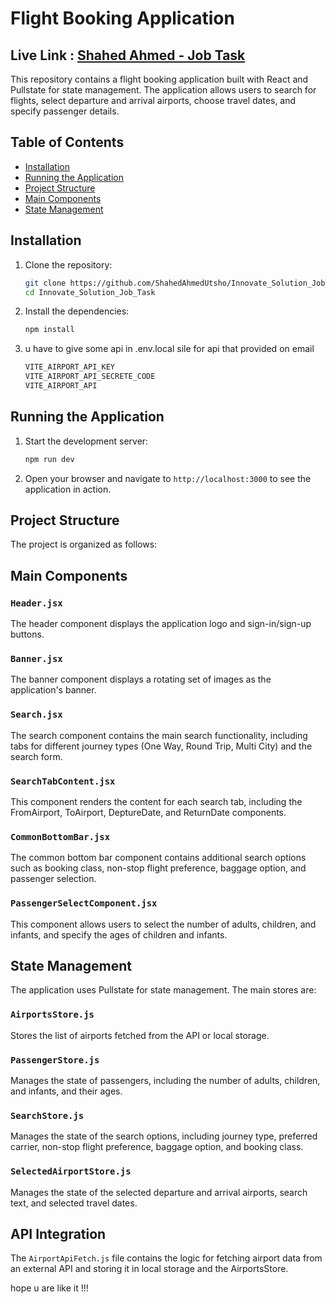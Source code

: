 # Flight Booking Application
## Live Link : [Shahed Ahmed - Job Task  ](https://innovate-solution-job-task.vercel.app/)
This repository contains a flight booking application built with React and Pullstate for state management. The application allows users to search for flights, select departure and arrival airports, choose travel dates, and specify passenger details.

## Table of Contents

- [Installation](#installation)
- [Running the Application](#running-the-application)
- [Project Structure](#project-structure)
- [Main Components](#main-components)
- [State Management](#state-management)

## Installation

1. Clone the repository:
    ```sh
    git clone https://github.com/ShahedAhmedUtsho/Innovate_Solution_Job_Task.git
    cd Innovate_Solution_Job_Task
    ```

2. Install the dependencies:
    ```sh
    npm install
    ```
3. u have to give some api in .env.local sile for api that provided on email
     ```sh
    VITE_AIRPORT_API_KEY
    VITE_AIRPORT_API_SECRETE_CODE
    VITE_AIRPORT_API
    ```


## Running the Application

1. Start the development server:
    ```sh
    npm run dev
    ```

2. Open your browser and navigate to `http://localhost:3000` to see the application in action.

## Project Structure

The project is organized as follows:

## Main Components

### `Header.jsx`

The header component displays the application logo and sign-in/sign-up buttons.

### `Banner.jsx`

The banner component displays a rotating set of images as the application's banner.

### `Search.jsx`

The search component contains the main search functionality, including tabs for different journey types (One Way, Round Trip, Multi City) and the search form.

### `SearchTabContent.jsx`

This component renders the content for each search tab, including the FromAirport, ToAirport, DeptureDate, and ReturnDate components.

### `CommonBottomBar.jsx`

The common bottom bar component contains additional search options such as booking class, non-stop flight preference, baggage option, and passenger selection.

### `PassengerSelectComponent.jsx`

This component allows users to select the number of adults, children, and infants, and specify the ages of children and infants.

## State Management

The application uses Pullstate for state management. The main stores are:

### `AirportsStore.js`

Stores the list of airports fetched from the API or local storage.

### `PassengerStore.js`

Manages the state of passengers, including the number of adults, children, and infants, and their ages.

### `SearchStore.js`

Manages the state of the search options, including journey type, preferred carrier, non-stop flight preference, baggage option, and booking class.

### `SelectedAirportStore.js`

Manages the state of the selected departure and arrival airports, search text, and selected travel dates.

## API Integration

The `AirportApiFetch.js` file contains the logic for fetching airport data from an external API and storing it in local storage and the AirportsStore.

hope u are like it !!!
